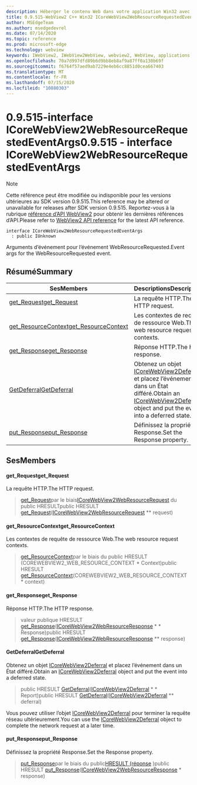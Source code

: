 ```yaml
---
description: Héberger le contenu Web dans votre application Win32 avec le contrôle Microsoft Edge WebView2
title: 0.9.515-WebView2 C++ Win32 ICoreWebView2WebResourceRequestedEventArgs
author: MSEdgeTeam
ms.author: msedgedevrel
ms.date: 07/14/2020
ms.topic: reference
ms.prod: microsoft-edge
ms.technology: webview
keywords: IWebView2, IWebView2WebView, webview2, WebView, applications Win32, Win32, Edge, ICoreWebView2, ICoreWebView2Controller, contrôle de navigateur, html Edge
ms.openlocfilehash: 70a7d997dfd89b6d9bb8eb8af9a87ff0a130b69f
ms.sourcegitcommit: f6764f57aed9ab7229e4eb6cc8851d0cea667403
ms.translationtype: MT
ms.contentlocale: fr-FR
ms.lasthandoff: 07/15/2020
ms.locfileid: "10880303"
---
```

# <span data-ttu-id="d213f-104">0.9.515-interface ICoreWebView2WebResourceRequestedEventArgs</span><span class="sxs-lookup"><span data-stu-id="d213f-104">0.9.515 - interface ICoreWebView2WebResourceRequestedEventArgs</span></span> 

> [!NOTE]
> <span data-ttu-id="d213f-105">Cette référence peut être modifiée ou indisponible pour les versions ultérieures au SDK version 0.9.515.</span><span class="sxs-lookup"><span data-stu-id="d213f-105">This reference may be altered or unavailable for releases after SDK version 0.9.515.</span></span> <span data-ttu-id="d213f-106">Reportez-vous à la rubrique [référence d’API WebView2](../../../webview2-api-reference.md) pour obtenir les dernières références d’API.</span><span class="sxs-lookup"><span data-stu-id="d213f-106">Please refer to [WebView2 API reference](../../../webview2-api-reference.md) for the latest API reference.</span></span>

```
interface ICoreWebView2WebResourceRequestedEventArgs
  : public IUnknown
```

<span data-ttu-id="d213f-107">Arguments d’événement pour l’événement WebResourceRequested.</span><span class="sxs-lookup"><span data-stu-id="d213f-107">Event args for the WebResourceRequested event.</span></span>

## <span data-ttu-id="d213f-108">Résumé</span><span class="sxs-lookup"><span data-stu-id="d213f-108">Summary</span></span>

 <span data-ttu-id="d213f-109">Ses</span><span class="sxs-lookup"><span data-stu-id="d213f-109">Members</span></span>                        | <span data-ttu-id="d213f-110">Descriptions</span><span class="sxs-lookup"><span data-stu-id="d213f-110">Descriptions</span></span>
--------------------------------|---------------------------------------------
[<span data-ttu-id="d213f-111">get_Request</span><span class="sxs-lookup"><span data-stu-id="d213f-111">get_Request</span></span>](#get_request) | <span data-ttu-id="d213f-112">La requête HTTP.</span><span class="sxs-lookup"><span data-stu-id="d213f-112">The HTTP request.</span></span>
[<span data-ttu-id="d213f-113">get_ResourceContext</span><span class="sxs-lookup"><span data-stu-id="d213f-113">get_ResourceContext</span></span>](#get_resourcecontext) | <span data-ttu-id="d213f-114">Les contextes de requête de ressource Web.</span><span class="sxs-lookup"><span data-stu-id="d213f-114">The web resource request contexts.</span></span>
[<span data-ttu-id="d213f-115">get_Response</span><span class="sxs-lookup"><span data-stu-id="d213f-115">get_Response</span></span>](#get_response) | <span data-ttu-id="d213f-116">Réponse HTTP.</span><span class="sxs-lookup"><span data-stu-id="d213f-116">The HTTP response.</span></span>
[<span data-ttu-id="d213f-117">GetDeferral</span><span class="sxs-lookup"><span data-stu-id="d213f-117">GetDeferral</span></span>](#getdeferral) | <span data-ttu-id="d213f-118">Obtenez un objet [ICoreWebView2Deferral](icorewebview2deferral.md) et placez l’événement dans un État différé.</span><span class="sxs-lookup"><span data-stu-id="d213f-118">Obtain an [ICoreWebView2Deferral](icorewebview2deferral.md) object and put the event into a deferred state.</span></span>
[<span data-ttu-id="d213f-119">put_Response</span><span class="sxs-lookup"><span data-stu-id="d213f-119">put_Response</span></span>](#put_response) | <span data-ttu-id="d213f-120">Définissez la propriété Response.</span><span class="sxs-lookup"><span data-stu-id="d213f-120">Set the Response property.</span></span>

## <span data-ttu-id="d213f-121">Ses</span><span class="sxs-lookup"><span data-stu-id="d213f-121">Members</span></span>

#### <span data-ttu-id="d213f-122">get_Request</span><span class="sxs-lookup"><span data-stu-id="d213f-122">get_Request</span></span> 

<span data-ttu-id="d213f-123">La requête HTTP.</span><span class="sxs-lookup"><span data-stu-id="d213f-123">The HTTP request.</span></span>

> <span data-ttu-id="d213f-124">[get_Request](#get_request)par le biais[ICoreWebView2WebResourceRequest](icorewebview2webresourcerequest.md) du public HRESULT</span><span class="sxs-lookup"><span data-stu-id="d213f-124">public HRESULT [get_Request](#get_request)([ICoreWebView2WebResourceRequest](icorewebview2webresourcerequest.md) \*\* request)</span></span>

#### <span data-ttu-id="d213f-125">get_ResourceContext</span><span class="sxs-lookup"><span data-stu-id="d213f-125">get_ResourceContext</span></span> 

<span data-ttu-id="d213f-126">Les contextes de requête de ressource Web.</span><span class="sxs-lookup"><span data-stu-id="d213f-126">The web resource request contexts.</span></span>

> <span data-ttu-id="d213f-127">[get_ResourceContext](#get_resourcecontext)par le biais du public HRESULT (COREWEBVIEW2_WEB_RESOURCE_CONTEXT \* Context)</span><span class="sxs-lookup"><span data-stu-id="d213f-127">public HRESULT [get_ResourceContext](#get_resourcecontext)(COREWEBVIEW2_WEB_RESOURCE_CONTEXT \* context)</span></span>

#### <span data-ttu-id="d213f-128">get_Response</span><span class="sxs-lookup"><span data-stu-id="d213f-128">get_Response</span></span> 

<span data-ttu-id="d213f-129">Réponse HTTP.</span><span class="sxs-lookup"><span data-stu-id="d213f-129">The HTTP response.</span></span>

> <span data-ttu-id="d213f-130">valeur publique HRESULT [get_Response](#get_response)([ICoreWebView2WebResourceResponse](icorewebview2webresourceresponse.md) \* \* Response)</span><span class="sxs-lookup"><span data-stu-id="d213f-130">public HRESULT [get_Response](#get_response)([ICoreWebView2WebResourceResponse](icorewebview2webresourceresponse.md) \*\* response)</span></span>

#### <span data-ttu-id="d213f-131">GetDeferral</span><span class="sxs-lookup"><span data-stu-id="d213f-131">GetDeferral</span></span> 

<span data-ttu-id="d213f-132">Obtenez un objet [ICoreWebView2Deferral](icorewebview2deferral.md) et placez l’événement dans un État différé.</span><span class="sxs-lookup"><span data-stu-id="d213f-132">Obtain an [ICoreWebView2Deferral](icorewebview2deferral.md) object and put the event into a deferred state.</span></span>

> <span data-ttu-id="d213f-133">public HRESULT [GetDeferral](#getdeferral)([ICoreWebView2Deferral](icorewebview2deferral.md) \* \* Report)</span><span class="sxs-lookup"><span data-stu-id="d213f-133">public HRESULT [GetDeferral](#getdeferral)([ICoreWebView2Deferral](icorewebview2deferral.md) \*\* deferral)</span></span>

<span data-ttu-id="d213f-134">Vous pouvez utiliser l’objet [ICoreWebView2Deferral](icorewebview2deferral.md) pour terminer la requête réseau ultérieurement.</span><span class="sxs-lookup"><span data-stu-id="d213f-134">You can use the [ICoreWebView2Deferral](icorewebview2deferral.md) object to complete the network request at a later time.</span></span>

#### <span data-ttu-id="d213f-135">put_Response</span><span class="sxs-lookup"><span data-stu-id="d213f-135">put_Response</span></span> 

<span data-ttu-id="d213f-136">Définissez la propriété Response.</span><span class="sxs-lookup"><span data-stu-id="d213f-136">Set the Response property.</span></span>

> <span data-ttu-id="d213f-137">[put_Response](#put_response)par le biais du public[HRESULT (réponse](icorewebview2webresourceresponse.md) )</span><span class="sxs-lookup"><span data-stu-id="d213f-137">public HRESULT [put_Response](#put_response)([ICoreWebView2WebResourceResponse](icorewebview2webresourceresponse.md) \* response)</span></span>

